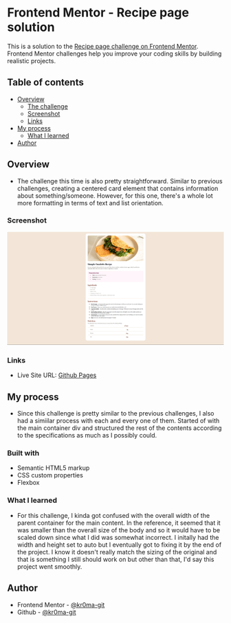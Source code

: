 # Frontend Mentor - Recipe page solution

This is a solution to the [Recipe page challenge on Frontend Mentor](https://www.frontendmentor.io/challenges/recipe-page-KiTsR8QQKm). Frontend Mentor challenges help you improve your coding skills by building realistic projects. 

## Table of contents

- [Overview](#overview)
  - [The challenge](#the-challenge)
  - [Screenshot](#screenshot)
  - [Links](#links)
- [My process](#my-process)
  - [What I learned](#what-i-learned)
- [Author](#author)

## Overview

- The challenge this time is also pretty straightforward. Similar to previous challenges, creating a centered card element that contains information about something/someone. However, for this one, there's a whole lot more formatting in terms of text and list orientation.

### Screenshot

![](./assets/images/485921829_1138562874737580_3595284840891611109_n.png)

### Links

- Live Site URL: [Github Pages](https://kr0ma-git.github.io/Frontend-Mentor-Challenge-4/)

## My process

- Since this challenge is pretty similar to the previous challenges, I also had a simiilar process with each and every one of them. Started of with the main container div and structured the rest of the contents according to the specifications as much as I possibly could.

### Built with

- Semantic HTML5 markup
- CSS custom properties
- Flexbox

### What I learned

- For this challenge, I kinda got confused with the overall width of the parent container for the main content. In the reference, it seemed that it was smaller than the overall size of the body and so it would have to be scaled down since what I did was somewhat incorrect. I initally had the width and height set to auto but I eventually got to fixing it by the end of the project. I know it doesn't really match the sizing of the original and that is something I still should work on but other than that, I'd say this project went smoothly.

## Author

- Frontend Mentor - [@kr0ma-git](https://www.frontendmentor.io/profile/kr0ma-git)
- Github - [@kr0ma-git](https://github.com/kr0ma-git)